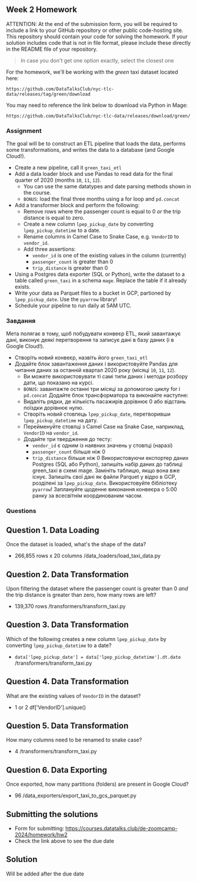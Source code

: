 ## Week 2 Homework

ATTENTION: At the end of the submission form, you will be required to include a link to your GitHub repository or other public code-hosting site. This repository should contain your code for solving the homework. If your solution includes code that is not in file format, please include these directly in the README file of your repository.

> In case you don't get one option exactly, select the closest one 

For the homework, we'll be working with the _green_ taxi dataset located here:

`https://github.com/DataTalksClub/nyc-tlc-data/releases/tag/green/download`

You may need to reference the link below to download via Python in Mage:

`https://github.com/DataTalksClub/nyc-tlc-data/releases/download/green/`

### Assignment

The goal will be to construct an ETL pipeline that loads the data, performs some transformations, and writes the data to a database (and Google Cloud!).

- Create a new pipeline, call it `green_taxi_etl`
- Add a data loader block and use Pandas to read data for the final quarter of 2020 (months `10`, `11`, `12`).
  - You can use the same datatypes and date parsing methods shown in the course.
  - `BONUS`: load the final three months using a for loop and `pd.concat`
- Add a transformer block and perform the following:
  - Remove rows where the passenger count is equal to 0 _or_ the trip distance is equal to zero.
  - Create a new column `lpep_pickup_date` by converting `lpep_pickup_datetime` to a date.
  - Rename columns in Camel Case to Snake Case, e.g. `VendorID` to `vendor_id`.
  - Add three assertions:
    - `vendor_id` is one of the existing values in the column (currently)
    - `passenger_count` is greater than 0
    - `trip_distance` is greater than 0
- Using a Postgres data exporter (SQL or Python), write the dataset to a table called `green_taxi` in a schema `mage`. Replace the table if it already exists.
- Write your data as Parquet files to a bucket in GCP, partioned by `lpep_pickup_date`. Use the `pyarrow` library!
- Schedule your pipeline to run daily at 5AM UTC.

### Завдання
Мета полягає в тому, щоб побудувати конвеєр ETL, який завантажує дані, виконує деякі перетворення та записує дані в базу даних (і в Google Cloud!).

- Створіть новий конвеєр, назвіть його `green_taxi_etl`
- Додайте блок завантаження даних і використовуйте Pandas для читання даних за останній квартал 2020 року (місяці `10`, `11`, `12`).
  - Ви можете використовувати ті самі типи даних і методи розбору дати, що показано на курсі.
  - `BONUS`: завантажте останні три місяці за допомогою циклу for і `pd.concat`
Додайте блок трансформатора та виконайте наступне:
  - Видаліть рядки, де кількість пасажирів дорівнює 0 або відстань поїздки дорівнює нулю.
  - Створіть новий стовпець `lpep_pickup_date`, перетворивши `lpep_pickup_datetime` на дату.
  - Перейменуйте стовпці з Camel Case на Snake Case, наприклад, `VendorID` на `vendor_id`.
  - Додайте три твердження до тесту:
    - `vendor_id` є одним із наявних значень у стовпці (наразі)
    - `passenger_count` більше ніж 0
    - `trip_distance` більше ніж 0
Використовуючи експортер даних Postgres (SQL або Python), запишіть набір даних до таблиці green_taxi в схемі mage. Замініть таблицю, якщо вона вже існує.
Запишіть свої дані як файли Parquet у відро в GCP, розділені за `lpep_pickup_date`. Використовуйте бібліотеку `pyarrow`!
Заплануйте щоденне виконання конвеєра о 5:00 ранку за всесвітнім координованим часом.

### Questions

## Question 1. Data Loading

Once the dataset is loaded, what's the shape of the data?

* 266,855 rows x 20 columns /data_loaders/load_taxi_data.py

## Question 2. Data Transformation

Upon filtering the dataset where the passenger count is greater than 0 _and_ the trip distance is greater than zero, how many rows are left?

* 139,370 rows /transformers/transform_taxi.py

## Question 3. Data Transformation

Which of the following creates a new column `lpep_pickup_date` by converting `lpep_pickup_datetime` to a date?

* `data['lpep_pickup_date'] = data['lpep_pickup_datetime'].dt.date` /transformers/transform_taxi.py

## Question 4. Data Transformation

What are the existing values of `VendorID` in the dataset?

* 1 or 2      df['VendorID'].unique()

## Question 5. Data Transformation

How many columns need to be renamed to snake case?

* 4 /transformers/transform_taxi.py

## Question 6. Data Exporting

Once exported, how many partitions (folders) are present in Google Cloud?

* 96 /data_exporters/export_taxi_to_gcs_parquet.py

## Submitting the solutions

* Form for submitting: https://courses.datatalks.club/de-zoomcamp-2024/homework/hw2
* Check the link above to see the due date
  
## Solution

Will be added after the due date
